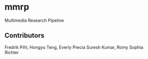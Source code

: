 # mmrp
Multimedia Research Pipeline 

## Contributors

Fredrik Pihl, Hongyu Teng, Everly Precia Suresh Kumar, Romy Sophia Richter
